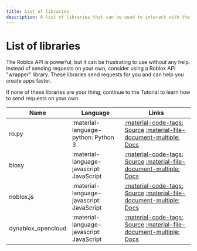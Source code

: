 ```yaml
---
title: List of libraries
description: A list of libraries that can be used to interact with the Roblox API
---
```


# List of libraries

The Roblox API is powerful, but it can be frustrating to use without any help. Instead of sending requests on your own,
consider using a Roblox API "wrapper" library. These libraries send requests for you and can help you create apps faster.

If none of these libraries are your thing, continue to the Tutorial to learn how to send requests on your own.

| Name               | Language                                  | Links                                                                                                                                                                                                |
|--------------------|-------------------------------------------|------------------------------------------------------------------------------------------------------------------------------------------------------------------------------------------------------|
| ro.py              | :material-language-python: Python 3       | [:material-code-tags: Source](https://github.com/ro-py/ro.py) [:material-file-document-multiple: Docs](https://ro.py.jmk.gg)                                                                         |
| bloxy              | :material-language-javascript: JavaScript | [:material-code-tags: Source](https://github.com/Visualizememe/bloxy) [:material-file-document-multiple: Docs](https://bloxy.js.org)                                                                 |
| noblox.js          | :material-language-javascript: JavaScript | [:material-code-tags: Source](https://github.com/noblox/noblox.js) [:material-file-document-multiple: Docs](https://noblox.js.org)                                                                   |
| dynablox_opencloud | :material-language-javascript: JavaScript | [:material-code-tags: Source](https://github.com/dynabloxjs/dynablox_opencloud) [:material-file-document-multiple: Docs](https://doc.deno.land/https://deno.land/x/dynablox_opencloud@v0.2.1/mod.ts) |